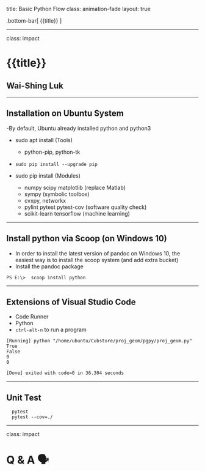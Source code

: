title: Basic Python Flow
class: animation-fade
layout: true

<!-- This slide will serve as the base layout for all your slides -->

.bottom-bar[
{{title}}
]

---

class: impact

# {{title}}

## Wai-Shing Luk

---

## Installation on Ubuntu System

-By default, Ubuntu already installed python and python3

- sudo apt install (Tools)
  - python-pip, python-tk
- `sudo pip install --upgrade pip`

- sudo pip install (Modules)
  - numpy scipy matplotlib (replace Matlab)
  - sympy (symbolic toolbox)
  - cvxpy, networkx
  - pylint pytest pytest-cov (software quality check)
  - scikit-learn tensorflow (machine learning)

---

## Install python via Scoop (on Windows 10)

- In order to install the latest version of pandoc on Windows 10, the
  easiest way is to install the scoop system (and add extra bucket)
- Install the pandoc package

```{.powershell}
PS E:\>  scoop install python
```

---

## Extensions of Visual Studio Code

- Code Runner
- Python
- `ctrl-alt-n` to run a program

```{.terminal}
[Running] python "/home/ubuntu/Cubstore/proj_geom/pgpy/proj_geom.py"
True
False
0
0

[Done] exited with code=0 in 36.304 seconds
```

---

## Unit Test

```{.shell}
  pytest
  pytest --cov=./
```

---

class: impact

# Q & A 🗣️
